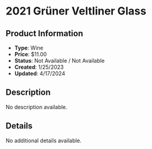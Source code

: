 # 2021 Grüner Veltliner Glass

## Product Information
- **Type**: Wine
- **Price**: $11.00
- **Status**: Not Available / Not Available
- **Created**: 1/25/2023
- **Updated**: 4/17/2024

## Description
No description available.



## Details
No additional details available.
